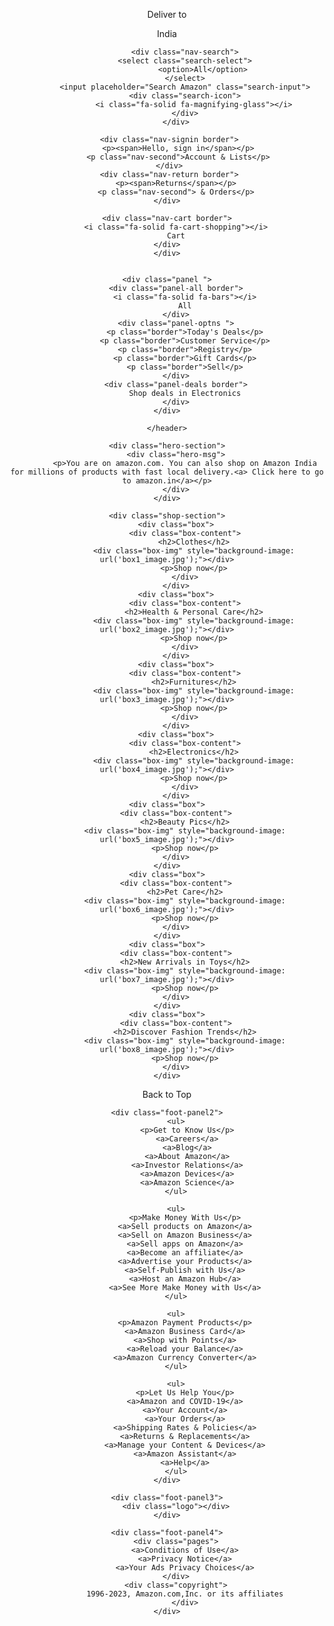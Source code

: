 <!DOCTYPE html>
<html lang="en">
<head>
    <meta charset="UTF-8">
    <meta http-equiv="X-UA-Compatible" content="IE=edge">
    <meta name="viewport" content="width=device-width, initial-scale=1.0">
    <title>Amazon</title>
    <link rel="stylesheet" href="https://cdnjs.cloudflare.com/ajax/libs/font-awesome/6.4.0/css/all.min.css" integrity="sha512-iecdLmaskl7CVkqkXNQ/ZH/XLlvWZOJyj7Yy7tcenmpD1ypASozpmT/E0iPtmFIB46ZmdtAc9eNBvH0H/ZpiBw==" crossorigin="anonymous" referrerpolicy="no-referrer" />
    <link rel = "stylesheet" href = "style.css">
</head>
<body>
    <header>
        <div class="navbar">
            <div class="nav-logo border">
                <div class="logo">
                </div>
            </div>
            <div class="nav-address border">
                <p class="add-first">Deliver to</p>
                <div class="add-icon">
                    <i class="fa-solid fa-location-dot"></i>
                    <p class="add-second">India</p>
                </div>
            </div>
            
            <div class="nav-search">
            <select class="search-select">
                    <option>All</option>
            </select>
            <input placeholder="Search Amazon" class="search-input">
            <div class="search-icon">
                <i class="fa-solid fa-magnifying-glass"></i>
            </div>
        </div>
     
     <div class="nav-signin border">
         <p><span>Hello, sign in</span></p>
         <p class="nav-second">Account & Lists</p>
     </div>
     <div class="nav-return border">
        <p><span>Returns</span></p>
        <p class="nav-second"> & Orders</p>
    </div>

    <div class="nav-cart border">
        <i class="fa-solid fa-cart-shopping"></i>
        Cart
    </div>
    </div>

    
    <div class="panel ">
        <div class="panel-all border">
            <i class="fa-solid fa-bars"></i>
            All
        </div>
        <div class="panel-optns ">
            <p class="border">Today's Deals</p>
            <p class="border">Customer Service</p>
            <p class="border">Registry</p>
            <p class="border">Gift Cards</p>
            <p class="border">Sell</p>
        </div>
        <div class="panel-deals border">
            Shop deals in Electronics
        </div>
    </div>
        
    </header>

    <div class="hero-section">
        <div class="hero-msg">
            <p>You are on amazon.com. You can also shop on Amazon India for millions of products with fast local delivery.<a> Click here to go to amazon.in</a></p>
        </div>
    </div>

    <div class="shop-section">
        <div class="box">
            <div class="box-content">
                <h2>Clothes</h2>
                <div class="box-img" style="background-image: url('box1_image.jpg');"></div>
                <p>Shop now</p>
            </div>
        </div>
        <div class="box">
            <div class="box-content">
                <h2>Health & Personal Care</h2>
                <div class="box-img" style="background-image: url('box2_image.jpg');"></div>
                <p>Shop now</p>
            </div>
        </div>
        <div class="box">
            <div class="box-content">
                <h2>Furnitures</h2>
                <div class="box-img" style="background-image: url('box3_image.jpg');"></div>
                <p>Shop now</p>
            </div>
        </div>
        <div class="box">
            <div class="box-content">
                <h2>Electronics</h2>
                <div class="box-img" style="background-image: url('box4_image.jpg');"></div>
                <p>Shop now</p>
            </div>
        </div>
    <div class="box">
        <div class="box-content">
            <h2>Beauty Pics</h2>
            <div class="box-img" style="background-image: url('box5_image.jpg');"></div>
            <p>Shop now</p>
        </div>
    </div>
    <div class="box">
        <div class="box-content">
            <h2>Pet Care</h2>
            <div class="box-img" style="background-image: url('box6_image.jpg');"></div>
            <p>Shop now</p>
        </div>
    </div>
    <div class="box">
        <div class="box-content">
            <h2>New Arrivals in Toys</h2>
            <div class="box-img" style="background-image: url('box7_image.jpg');"></div>
            <p>Shop now</p>
        </div>
    </div>
    <div class="box">
        <div class="box-content">
            <h2>Discover Fashion Trends</h2>
            <div class="box-img" style="background-image: url('box8_image.jpg');"></div>
            <p>Shop now</p>
        </div>
    </div>
</div>

<footer>
    <div class="foot-panel1">
        Back to Top
    </div>

    <div class="foot-panel2">
        <ul>
             <p>Get to Know Us</p>
             <a>Careers</a>
             <a>Blog</a>
             <a>About Amazon</a>
             <a>Investor Relations</a>
             <a>Amazon Devices</a>
             <a>Amazon Science</a>
        </ul>

        <ul>
            <p>Make Money With Us</p>
            <a>Sell products on Amazon</a>
            <a>Sell on Amazon Business</a>
            <a>Sell apps on Amazon</a>
            <a>Become an affiliate</a>
            <a>Advertise your Products</a>
            <a>Self-Publish with Us</a>
            <a>Host an Amazon Hub</a>
            <a>See More Make Money with Us</a>
        </ul>

        <ul>
            <p>Amazon Payment Products</p>
            <a>Amazon Business Card</a>
            <a>Shop with Points</a>
            <a>Reload your Balance</a>
            <a>Amazon Currency Converter</a>
        </ul>

        <ul>
            <p>Let Us Help You</p>
            <a>Amazon and COVID-19</a>
            <a>Your Account</a>
            <a>Your Orders</a>
            <a>Shipping Rates & Policies</a>
            <a>Returns & Replacements</a>
            <a>Manage your Content & Devices</a>
            <a>Amazon Assistant</a>
            <a>Help</a>
        </ul>
    </div>

    <div class="foot-panel3">
        <div class="logo"></div>
    </div>

    <div class="foot-panel4">
        <div class="pages">
            <a>Conditions of Use</a>
            <a>Privacy Notice</a>
            <a>Your Ads Privacy Choices</a>
        </div>
        <div class="copyright">
            1996-2023, Amazon.com,Inc. or its affiliates
            </div>
    </div>
</footer>
</body>
</html>

<!---
SakshiR25/SakshiR25 is a ✨ special ✨ repository because its `README.md` (this file) appears on your GitHub profile.
You can click the Preview link to take a look at your changes.
--->
